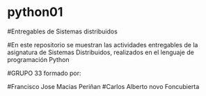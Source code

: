 # python01

#Entregables de Sistemas distribuidos

#En este repositorio se muestran las actividades entregables de la asignatura de Sistemas Distribuidos, realizados en el lenguaje de programación Python

#GRUPO 33 formado por:

#Francisco Jose Macias Periñan
#Carlos Alberto novo Foncubierta